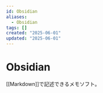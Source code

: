 ```yaml
---
id: Obsidian
aliases:
  - Obsidian
tags: []
created: "2025-06-01"
updated: "2025-06-01"
---
```



# Obsidian

[[Markdown]]で記述できるメモソフト。
